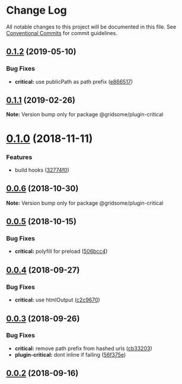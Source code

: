 # Change Log

All notable changes to this project will be documented in this file.
See [Conventional Commits](https://conventionalcommits.org) for commit guidelines.

## [0.1.2](https://github.com/gridsome/gridsome/tree/master/packages/plugin-critical/compare/@gridsome/plugin-critical@0.1.1...@gridsome/plugin-critical@0.1.2) (2019-05-10)


### Bug Fixes

* **critical:** use publicPath as path prefix ([e866517](https://github.com/gridsome/gridsome/tree/master/packages/plugin-critical/commit/e866517))





<a name="0.1.1"></a>
## [0.1.1](https://github.com/gridsome/gridsome/tree/master/packages/plugin-critical/compare/@gridsome/plugin-critical@0.1.0...@gridsome/plugin-critical@0.1.1) (2019-02-26)

**Note:** Version bump only for package @gridsome/plugin-critical





<a name="0.1.0"></a>
# [0.1.0](https://github.com/gridsome/gridsome/compare/@gridsome/plugin-critical@0.0.6...@gridsome/plugin-critical@0.1.0) (2018-11-11)


### Features

* build hooks ([32774f0](https://github.com/gridsome/gridsome/commit/32774f0))


<a name="0.0.6"></a>
## [0.0.6](https://github.com/gridsome/gridsome/compare/@gridsome/plugin-critical@0.0.5...@gridsome/plugin-critical@0.0.6) (2018-10-30)

**Note:** Version bump only for package @gridsome/plugin-critical


<a name="0.0.5"></a>
## [0.0.5](https://github.com/gridsome/gridsome/compare/@gridsome/plugin-critical@0.0.4...@gridsome/plugin-critical@0.0.5) (2018-10-15)


### Bug Fixes

* **critical:** polyfill for preload ([506bcc4](https://github.com/gridsome/gridsome/commit/506bcc4))


<a name="0.0.4"></a>
## [0.0.4](https://github.com/gridsome/gridsome/compare/@gridsome/plugin-critical@0.0.3...@gridsome/plugin-critical@0.0.4) (2018-09-27)


### Bug Fixes

* **critical:** use htmlOutput ([c2c9670](https://github.com/gridsome/gridsome/commit/c2c9670))


<a name="0.0.3"></a>
## [0.0.3](https://github.com/gridsome/gridsome/compare/142896c2454016dc989a7872faffec7263fc658c...@gridsome/plugin-critical@0.0.3) (2018-09-26)


### Bug Fixes

* **critical:** remove path prefix from hashed urls ([cb33203](https://github.com/gridsome/gridsome/commit/cb33203))
* **plugin-critical:** dont inline if failing ([56f375e](https://github.com/gridsome/gridsome/commit/56f375e))



<a name="0.0.2"></a>
## [0.0.2](https://github.com/gridsome/gridsome/compare/142896c2454016dc989a7872faffec7263fc658c...@gridsome/plugin-critical@0.0.3) (2018-09-16)
